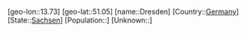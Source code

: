 ﻿---
location: [51.05,13.73]
type: City
tags:
- geo/City


SpocWebEntityId: 29881
isDeleted: false
confidential: public

---
[geo-lon::13.73]
[geo-lat::51.05]
[name::Dresden]
[Country::[Germany](geo/Continent/Europe/Germany.md)]
[State::[Sachsen](geo/Continent/Europe/Germany/Sachsen.md)]
[Population::]
[Unknown::]

